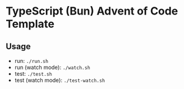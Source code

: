 # TypeScript (Bun) Advent of Code Template

## Usage

- run: `./run.sh`
- run (watch mode): `./watch.sh`
- test: `./test.sh`
- test (watch mode): `./test-watch.sh`